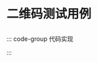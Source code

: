 # 二维码测试用例

<QRCode />

## 
::: code-group 代码实现
<!-- <<< @/pages/Components/QRCode.vue -->
:::
<script setup>

import QRCode from "./index.vue"
</script>